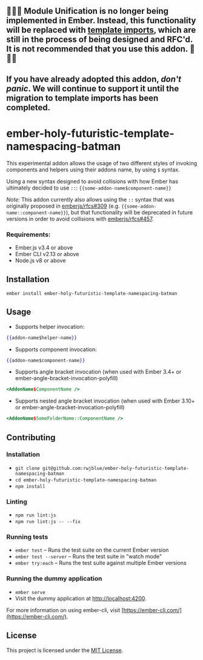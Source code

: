 ## 🛑🛑🛑 Module Unification is no longer being implemented in Ember. Instead, this functionality will be replaced with [template imports](https://github.com/emberjs/rfcs/pull/454), which are still in the process of being designed and RFC'd. It is not recommended that you use this addon. 🛑🛑🛑

## If you have already adopted this addon, _don't panic_. We will continue to support it until the migration to template imports has been completed.

ember-holy-futuristic-template-namespacing-batman
==============================================================================

This experimental addon allows the usage of two different styles of invoking
components and helpers using their addons name, by using `$` syntax.

Using a new syntax designed to avoid collisions with how Ember has ultimately
decided to use `::`: `{{some-addon-name$component-name}}`

*Note:* This addon currently also allows using the `::` syntax that was
originally proposed in
[emberjs/rfcs#309](https://github.com/emberjs/rfcs/pull/309) (e.g.
`{{some-addon-name::component-name}}`), but that functionality will be
deprecated in future versions in order to avoid collisions with
[emberjs/rfcs#457](https://github.com/emberjs/rfcs/pull/457).


### Requirements:

* Ember.js v3.4 or above
* Ember CLI v2.13 or above
* Node.js v8 or above

Installation
------------------------------------------------------------------------------

```
ember install ember-holy-futuristic-template-namespacing-batman
```


Usage
------------------------------------------------------------------------------

- Supports helper invocation:

```hbs
{{addon-name$helper-name}}
```

- Supports component invocation:

```hbs
{{addon-name$component-name}}
```

- Supports angle bracket invocation (when used with Ember 3.4+ or ember-angle-bracket-invocation-polyfill)

```hbs
<AddonName$ComponentName />
```

- Supports nested angle bracket invocation (when used with Ember 3.10+ or ember-angle-bracket-invocation-polyfill)

```hbs
<AddonName$SomeFolderName::ComponentName />
```

Contributing
------------------------------------------------------------------------------

### Installation

* `git clone git@github.com:rwjblue/ember-holy-futuristic-template-namespacing-batman`
* `cd ember-holy-futuristic-template-namespacing-batman`
* `npm install`

### Linting

* `npm run lint:js`
* `npm run lint:js -- --fix`

### Running tests

* `ember test` – Runs the test suite on the current Ember version
* `ember test --server` – Runs the test suite in "watch mode"
* `ember try:each` – Runs the test suite against multiple Ember versions

### Running the dummy application

* `ember serve`
* Visit the dummy application at [http://localhost:4200](http://localhost:4200).

For more information on using ember-cli, visit [https://ember-cli.com/](https://ember-cli.com/).

License
------------------------------------------------------------------------------

This project is licensed under the [MIT License](LICENSE.md).
